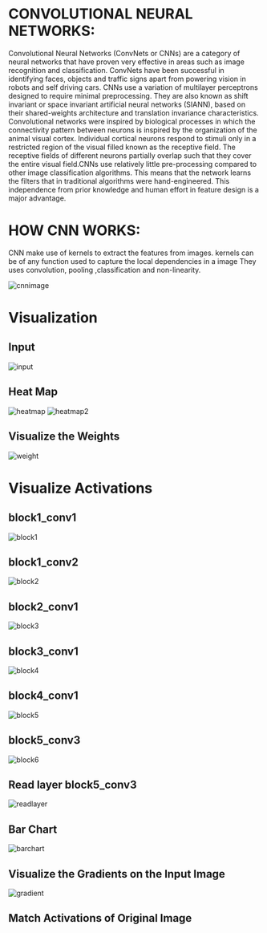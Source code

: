 # CONVOLUTIONAL NEURAL NETWORKS:   

Convolutional Neural Networks (ConvNets or CNNs) are a category of neural networks that have proven very effective in areas such as image recognition and classification. ConvNets have been successful in identifying faces, objects and traffic signs apart from powering vision in robots and self driving cars. 
CNNs use a variation of multilayer perceptrons designed to require minimal preprocessing. They are also known as shift invariant or space invariant artificial neural networks (SIANN), based on their shared-weights architecture and translation invariance characteristics. Convolutional networks were inspired by biological processes in which the connectivity pattern between neurons is inspired by the organization of the animal visual cortex. Individual cortical neurons respond to stimuli only in a restricted region of the visual filled known as the receptive field. The receptive fields of different neurons partially overlap such that they cover the entire visual field.CNNs use relatively little pre-processing compared to other image classification algorithms. This means that the network learns the filters that in traditional algorithms were hand-engineered. This independence from prior knowledge and human effort in feature design is a major advantage.

 # HOW CNN WORKS:    
 CNN make use of kernels to extract the features from images.
 kernels can be of any function used to capture the local dependencies in a image 
 They uses convolution, pooling ,classification and non-linearity. 
 
 ![cnnimage](https://user-images.githubusercontent.com/23000971/33507604-9d9611b6-d71b-11e7-8a16-67064742b08d.png)

# Visualization

## Input

![input](https://user-images.githubusercontent.com/23000971/33507947-a70fd00e-d71d-11e7-96ff-226d013b485b.JPG)

## Heat Map

![heatmap](https://user-images.githubusercontent.com/23000971/33507945-a6a93272-d71d-11e7-97bd-6221f21395e9.JPG)
![heatmap2](https://user-images.githubusercontent.com/23000971/33507946-a6dbebfe-d71d-11e7-937e-bb5ba3f6fdef.JPG)

## Visualize the Weights

![weight](https://user-images.githubusercontent.com/23000971/33507949-a77284ec-d71d-11e7-97dd-6e2181b46bf3.JPG)

# Visualize Activations

## block1_conv1

![block1](https://user-images.githubusercontent.com/23000971/33507937-a502fb2e-d71d-11e7-844a-b28bdf9782c6.JPG)

## block1_conv2

![block2](https://user-images.githubusercontent.com/23000971/33507938-a534c6cc-d71d-11e7-97bb-26b5aa212d5f.JPG)

## block2_conv1
![block3](https://user-images.githubusercontent.com/23000971/33507939-a5622f90-d71d-11e7-9929-0a01791130a5.JPG)

## block3_conv1
![block4](https://user-images.githubusercontent.com/23000971/33507940-a591cdea-d71d-11e7-9f2b-751c524d45a1.JPG)

## block4_conv1
![block5](https://user-images.githubusercontent.com/23000971/33507941-a5bdea74-d71d-11e7-9ef7-96572cd244fd.JPG)

## block5_conv3
![block6](https://user-images.githubusercontent.com/23000971/33507942-a5ee0664-d71d-11e7-9a4d-298855b6531a.JPG)

## Read layer block5_conv3
![readlayer](https://user-images.githubusercontent.com/23000971/33507948-a7410778-d71d-11e7-8bb0-0717de0ce7df.JPG)

## Bar Chart

![barchart](https://user-images.githubusercontent.com/23000971/33507936-a4ca8adc-d71d-11e7-99cd-6e605c9977ce.JPG)

## Visualize the Gradients on the Input Image

![gradient](https://user-images.githubusercontent.com/23000971/33507944-a67ab51e-d71d-11e7-9fd4-8346780e62fb.JPG)

## Match Activations of Original Image
